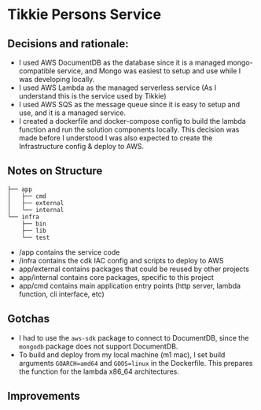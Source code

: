 # Tikkie Persons Service

## Decisions and rationale:

- I used AWS DocumentDB as the database since it is a managed mongo-compatible service, and Mongo was easiest to setup and use while I was developing locally.
- I used AWS Lambda as the managed serverless service (As I understand this is the service used by Tikkie)
- I used AWS SQS as the message queue since it is easy to setup and use, and it is a managed service.
- I created a dockerfile and docker-compose config to build the lambda function and run the solution components locally. This decision was made before I understood I was also expected to create the Infrastructure config & deploy to AWS.

## Notes on Structure

```
├── app
│   ├── cmd
│   ├── external
│   └── internal
└── infra
    ├── bin
    ├── lib
    └── test
```

- /app contains the service code
- /infra contains the cdk IAC config and scripts to deploy to AWS
- app/external contains packages that could be reused by other projects
- app/internal contains core packages, specific to this project
- app/cmd contains main application entry points (http server, lambda function, cli interface, etc)

## Gotchas

- I had to use the `aws-sdk` package to connect to DocumentDB, since the `mongodb` package does not support DocumentDB.
- To build and deploy from my local machine (m1 mac), I set build arguments `GOARCH=amd64` and `GOOS=linux` in the Dockerfile. This prepares the function for the lambda x86_64 architectures.

## Improvements

